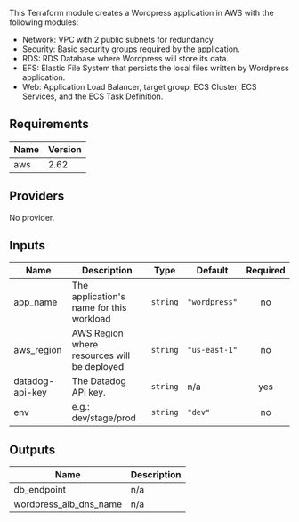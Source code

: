 This Terraform module creates a Wordpress application in AWS with the following modules:
- Network: VPC with 2 public subnets for redundancy.
- Security: Basic security groups required by the application.
- RDS: RDS Database where Wordpress will store its data.
- EFS: Elastic File System that persists the local files written by Wordpress application.
- Web: Application Load Balancer, target group, ECS Cluster, ECS Services, and the ECS Task Definition.

## Requirements

| Name | Version |
|------|---------|
| aws | 2.62 |

## Providers

No provider.

## Inputs

| Name | Description | Type | Default | Required |
|------|-------------|------|---------|:--------:|
| app\_name | The application's name for this workload | `string` | `"wordpress"` | no |
| aws\_region | AWS Region where resources will be deployed | `string` | `"us-east-1"` | no |
| datadog-api-key | The Datadog API key. | `string` | n/a | yes |
| env | e.g.: dev/stage/prod | `string` | `"dev"` | no |

## Outputs

| Name | Description |
|------|-------------|
| db\_endpoint | n/a |
| wordpress\_alb\_dns\_name | n/a |

